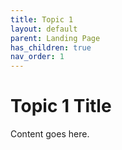```yaml
---
title: Topic 1
layout: default
parent: Landing Page
has_children: true
nav_order: 1
---
```


# Topic 1 Title

Content goes here.

